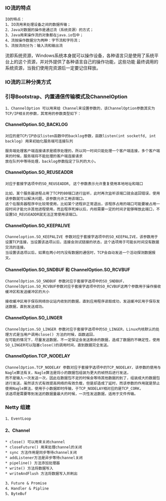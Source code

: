 ### IO流的特点
    IO的特点：
    1、IO流用来处理设备之间的数据传输；
    2、Java对数据的操作是通过流（系统资源）的方式；
    3、Java用来操作流的对象都在java.io包中；
    4、流按操作数据分为两种：字节流和字符流；
    5、流按流向分为：输入流和输出流
    
 流即系统资源，Windows系统本身就可以操作设备，各种语言只是使用了系统平台上的这个资源，并对外提供了各种语言自己的操作功能，这些功能
 最终调用的系统资源，当我们使用完资源后一定要记住释放。
 
### IO流的三种分类方式
    
### 引导Bootstrap、内置通信传输模式及ChannelOption
    1、ChannelOption 可以用来给 Channel来设置参数的，该ChannelOption参数其实为TCP/IP相关的参数，其常用的参数类型如下：
    
#### ChannelOption.SO_BACKLOG
    对应的是TCP/IP协议listen函数中的backlog参数，函数listen(int socketfd, int backlog) 用来初始化服务端可连接队列
    
    服务端处理客户端连接请求是顺序处理的，所以同一时间只能处理一个客户端连接，多个客户端来的时候，服务端将不能处理的客户端连接请求
    放在队列中等待处理，backlog参数指定了队列的大小。
    
#### ChannelOption.SO_REUSEADDR
    对应于套接字选项中的SO_REUSEADDR, 这个参数表示允许重复使用本地地址和端口
    
    比如，某个服务器进程占用了TCP的80端口进行监听，此时再次监听该端口就会返回错误，使用该参数就可以解决问题，该参数允许工用该端口。
    这个在服务器程序中比较常使用，比如某个进程非正常退出，该程序占用的端口可能要被占用一段时间才能允许其他进程使用，而且程序死掉以后，内核需要一定的时间才能够释放此端口，不设置SO_REUSEADDR就无法正常使用该端口。
    
#### ChannelOption.SO_KEEPALIVE
    Channeloption.SO_KEEPALIVE 参数对应于套接字选项中的SO_KEEPALIVE，该参数用于设置TCP连接，当设置该选项以后，连接会测试链接的状态，这个选项用于可能长时间没有数据交流的连接。
    当设置该选项以后，如果在两小时内没有数据的通信时，TCP会自动发送一个活动探测数据报文。
    
#### ChannelOption.SO_SNDBUF 和 ChannelOption.SO_RCVBUF
    ChannelOption.SO_SNDBUF 参数对应于套接字选项中的SO_SNDBUF，ChannelOption.SO_RCVBUF参数对应于套接字选项中的SO_RCVBUF这两个参数用于操作接收缓冲区和发送缓冲区的大小
    
    接收缓冲区用于保存网络协议站内收到的数据，直到应用程序读取成功，发送缓冲区用于保存发送数据，直到发送成功。

#### ChannelOption.SO_LINGER
    ChannelOption.SO_LINGER 参数对应于套接字选项中的SO_LINGER，Linux内核默认的处理方式是当用户调用close() 方法的时候，函数返回，
    在可能的情况下，尽量发送数据，不一定保证会发送剩余的数据，造成了数据的不确定性，使用SO_LINGER可以阻塞close()的调用时间，直到数据完全发送。

#### ChannelOption.TCP_NODELAY
    ChannelOption.TCP_NODELAY 参数对应于套接字选项中的TCP_NODELAY，该参数的使用与Nagle算法有关，Nagle算法是将小的数据包组装为更大的帧然后进行发送，
    而不是输入一次发送一次，因此在数据包不足的时候会等待其他数据的到了，组装成大的数据包进行发送，虽然该方式有效提高网络的有效负载，但是却造成了延时，而该参数的作用就是禁止使用Nagle算法，使用于小数据即时传输，于TCP_NODELAY相对应的是TCP_CORK，
    该选项是需要等到发送的数据量最大的时候，一次性发送数据，适用于文件传输。


### Netty 组建
    1、EventLoop
#### 2、Channel
    * close() 可以用来关闭channel
    * closeFuture() 用来处理channel的关闭
    * sync 方法作用是同步等待channel关闭
    * addListener方法是异步等待channel关闭
    * pipeline() 方法添加处理器
    * write() 方法将数据写入
    * writeAndFlush 方法将数据写入并刷出
    
    3、Future & Promise
    4、Handler & Pipline
    5、ByteBuf